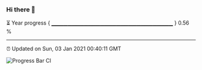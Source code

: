 ### Hi there 👋

⏳ Year progress { ▁▁▁▁▁▁▁▁▁▁▁▁▁▁▁▁▁▁▁▁▁▁▁▁▁▁▁▁▁▁ } 0.56 %

---

⏰ Updated on Sun, 03 Jan 2021 00:40:11 GMT

![Progress Bar CI](https://github.com/liununu/liununu/workflows/Progress%20Bar%20CI/badge.svg)
